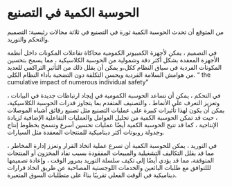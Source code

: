 # الحوسبة الكمية في التصنيع 

من المتوقع أن تحدث الحوسبة الكمية ثورة في التصنيع في ثلاثة مجالات رئيسية: التصميم والتحكم والتوريد.

 في التصميم ، يمكن لأجهزة الكمبيوتر الكمومية محاكاة تفاعلات المكونات داخل أنظمة الأجهزة المعقدة بشكل أكثر دقة وشمولية من الحوسبة الكلاسيكية ، مما يسمح بتحسين المكونات الفردية في سياق النظام ككل،و يمكن أن يقلل ذلك من التأثير التراكمي للعديد من هوامش السلامة الفردية ويحسن التكلفة دون التضحية بأداء النظام الكلي.
“ the cumulative impact of numerous individual safety”

في التحكم ، يمكن أن تساعد الحوسبة الكمومية في إيجاد ارتباطات جديدة في البيانات ، وتعزيز التعرف على الأنماط ، والتصنيف المتقدم بما يتجاوز قدرات الحوسبة الكلاسيكية، يمكن أن يكون لهذا تأثيرات كبيرة على عمليات التصنيع مثل تصنيع رقائق أشباه الموصلات ، حيث قد تمكن الحوسبة الكمية من تحليل العوامل والعمليات التفاعلية الإضافية لزيادة الإنتاجية ، كما قد تتيح الحوسبة الكمية أيضًا عمليات تحسين أسرع وتسمح بخطوط إنتاج وجدولة روبوتات أكثر ديناميكية للمنتجات المعقدة مثل السيارات.

في التوريد ، يمكن للحوسبة الكمية أن تسرع عملية اتخاذ القرار وتعزز إدارة المخاطر ، مما قد يقلل التكاليف
التشغيلية والمبيعات المفقودة بسبب نفاد المخزون أو المنتجات المتوقفة، مما قد يؤدي أيضًا إلى تكيف سلسلة التوريد بمرور الوقت ، وإعادة تصميمها  لللتوافق مع طلبات البائعين والخدمات اللوجستية المصاحبة عن طريق اتخاذ قرارات ديناميكية في الوقت الفعلي تقريبًا بناءً على متطلبات السوق المتغيرة.


